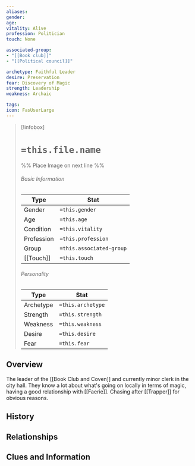 ```yaml
---
aliases: 
gender: 
age: 
vitality: Alive
profession: Politician
touch: None

associated-group: 
- "[[Book club]]"
- "[[Political council]]"

archetype: Faithful Leader
desire: Preservation
fear: Discovery of Magic
strength: Leadership
weakness: Archaic

tags:
icon: FasUserLarge
---
```


> [!infobox]
> # `=this.file.name`
> %% Place Image on next line %%
> ###### Basic Information
> Type |  Stat |
> ---|---|
> Gender | `=this.gender` |
> Age | `=this.age` |
> Condition | `=this.vitality` |
> Profession | `=this.profession` |
> Group | `=this.associated-group` |
> [[Touch]] | `=this.touch` |
> ###### Personality
> Type |  Stat |
> ---|---|
> Archetype | `=this.archetype` |
> Strength | `=this.strength` |
> Weakness | `=this.weakness` |
> Desire | `=this.desire` |
> Fear | `=this.fear` |
## Overview
The leader of the [[Book Club and Coven]] and currently minor clerk in the city hall. They know a lot about what's going on locally in terms of magic, having a good relationship with [[Faerie]]. Chasing after [[Trapper]] for obvious reasons. 

## History

## Relationships

## Clues and Information
